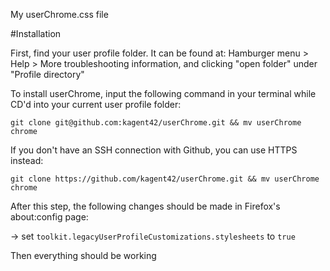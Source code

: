 My userChrome.css file

#Installation

First, find your user profile folder. It can be found at: Hamburger menu > Help > More troubleshooting information, and clicking "open folder" under "Profile directory"

To install userChrome, input the following command in your terminal while CD'd into your current user profile folder:

	git clone git@github.com:kagent42/userChrome.git && mv userChrome chrome

If you don't have an SSH connection with Github, you can use HTTPS instead:
	
	git clone https://github.com/kagent42/userChrome.git && mv userChrome chrome

After this step, the following changes should be made in Firefox's about:config page:

-> set `toolkit.legacyUserProfileCustomizations.stylesheets` to `true`

Then everything should be working

